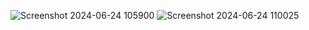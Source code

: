 ![Screenshot 2024-06-24 105900](https://github.com/Mohammad-Zaben/Zaben-Car-rental-office/assets/141401082/b1fecd72-7729-4c77-886d-0f111da9cffb)
![Screenshot 2024-06-24 110025](https://github.com/Mohammad-Zaben/Zaben-Car-rental-office/assets/141401082/a7998a38-c86c-443b-a61d-033566b9bf56)
